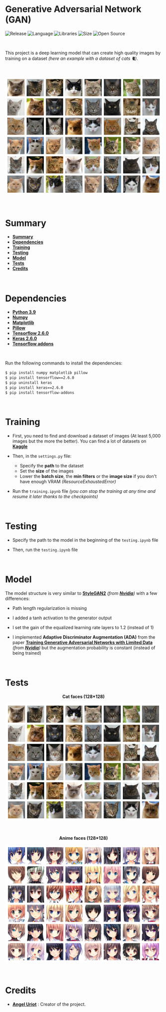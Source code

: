 # Generative Adversarial Network (GAN)

![Release](https://img.shields.io/badge/Release-v1.0-blueviolet)
![Language](https://img.shields.io/badge/Language-Python-f2cb1b)
![Libraries](https://img.shields.io/badge/Libraries-Keras-00cf2c)
![Size](https://img.shields.io/badge/Size-257Mo-f12222)
![Open Source](https://badges.frapsoft.com/os/v2/open-source.svg?v=103)

<br/>

This project is a deep learning model that can create high quality images by training on a dataset *(here an example with a dataset of cats 🐈)*.

<br/>

<p align="center">
	<img src="resources/misc/thumbnail.png" width="700">
</p>

<br/>

# Summary

* **[Summary](#summary)**
* **[Dependencies](#dependencies)**
* **[Training](#training)**
* **[Testing](#testing)**
* **[Model](#model)**
* **[Tests](#tests)**
* **[Credits](#credits)**

<br/>

# Dependencies

* [**Python 3.9**](https://www.python.org/downloads/release/python-3916/)
* [**Numpy**](https://numpy.org/)
* [**Matplotlib**](https://matplotlib.org/)
* [**Pillow**](https://pillow.readthedocs.io/)
* [**Tensorflow 2.6.0**](https://www.tensorflow.org/)
* [**Keras 2.6.0**](https://keras.io/)
* [**Tensorflow addons**](https://www.tensorflow.org/addons)

<br/>

Run the following commands to install the dependencies:
```shell
$ pip install numpy matplotlib pillow
$ pip install tensorflow==2.6.0
$ pip uninstall keras
$ pip install keras==2.6.0
$ pip install tensorflow-addons
```

<br/>

# Training

* First, you need to find and download a dataset of images (At least 5,000 images but the more the better). You can find a lot of datasets on [**Kaggle**](https://www.kaggle.com/datasets)

* Then, in the `settings.py` file:
	* Specify the **path** to the dataset
	* Set the **size** of the images
	* Lower the **batch size**, the **min filters** or the **image size** if you don't have enough VRAM *(ResourceExhaustedError)*

* Run the `training.ipynb` file *(you can stop the training at any time and resume it later thanks to the checkpoints)*

<br/>

# Testing

* Specify the path to the model in the beginning of the `testing.ipynb` file

* Then, run the `testing.ipynb` file

<br/>

# Model

The model structure is very similar to [**StyleGAN2**](https://doi.org/10.48550/arXiv.1912.04958) *(from [**Nvidia**](https://www.nvidia.com/))* with a few differences:

* Path length regularization is missing

* I added a tanh activation to the generator output

* I set the gain of the equalized learning rate layers to 1.2 (instead of 1)

* I implemented **Adaptive Discriminator Augmentation (ADA)** from the paper [**Training Generative Adversarial Networks with Limited Data**](https://doi.org/10.48550/arXiv.2006.06676) *(from [**Nvidia**](https://www.nvidia.com/))* but the augmentation probability is constant (instead of being trained)

<br/>

# Tests

<p align="center"><b>Cat faces (128*128)</b></p>
<p align="center">
	<img src="resources/misc/cats.png" width="500">
</p>

<br/>

<p align="center"><b>Anime faces (128*128)</b></p>
<p align="center">
	<img src="resources/misc/anime.png" width="500">
</p>

<br/>

# Credits

* [**Angel Uriot**](https://github.com/angeluriot) : Creator of the project.
